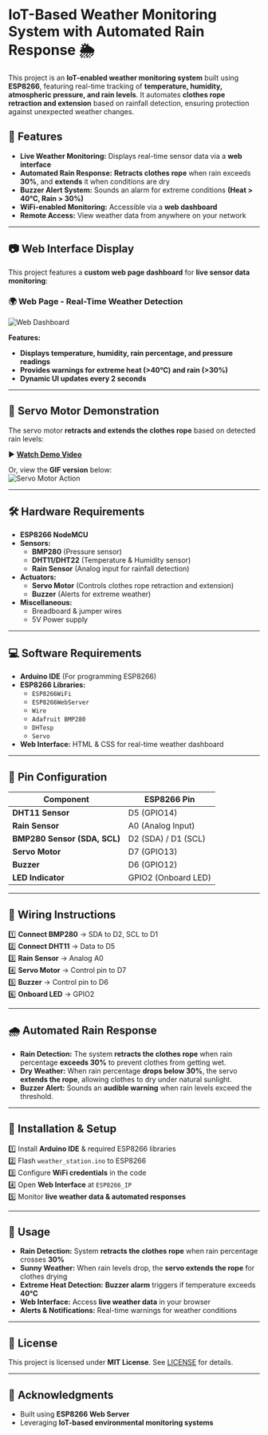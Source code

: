 # IoT-Based Weather Monitoring System with Automated Rain Response 🌦️

This project is an **IoT-enabled weather monitoring system** built using **ESP8266**, featuring real-time tracking of **temperature, humidity, atmospheric pressure, and rain levels**. It automates **clothes rope retraction and extension** based on rainfall detection, ensuring protection against unexpected weather changes.  

## 🚀 Features
- **Live Weather Monitoring:** Displays real-time sensor data via a **web interface**
- **Automated Rain Response:** **Retracts clothes rope** when rain exceeds **30%**, and **extends** it when conditions are dry
- **Buzzer Alert System:** Sounds an alarm for extreme conditions **(Heat > 40°C, Rain > 30%)**
- **WiFi-enabled Monitoring:** Accessible via a **web dashboard**
- **Remote Access:** View weather data from anywhere on your network

---

## 📷 Web Interface Display  
This project features a **custom web page dashboard** for **live sensor data monitoring**:  

### 🌍 Web Page - Real-Time Weather Detection  
![Web Dashboard](media/web-dashboard.png)  

**Features:**  
- **Displays temperature, humidity, rain percentage, and pressure readings**  
- **Provides warnings for extreme heat (>40°C) and rain (>30%)**  
- **Dynamic UI updates every 2 seconds**  

---

## 🎥 Servo Motor Demonstration  
The servo motor **retracts and extends the clothes rope** based on detected rain levels:  

▶️ **[Watch Demo Video](https://youtu.be/example-link)**  

Or, view the **GIF version** below:  
![Servo Motor Action](media/servo-demo.gif)  

---

## 🛠️ Hardware Requirements  
- **ESP8266 NodeMCU**  
- **Sensors:**  
  - **BMP280** (Pressure sensor)  
  - **DHT11/DHT22** (Temperature & Humidity sensor)  
  - **Rain Sensor** (Analog input for rainfall detection)  
- **Actuators:**  
  - **Servo Motor** (Controls clothes rope retraction and extension)  
  - **Buzzer** (Alerts for extreme weather)  
- **Miscellaneous:**  
  - Breadboard & jumper wires  
  - 5V Power supply  

---

## 💻 Software Requirements  
- **Arduino IDE** (For programming ESP8266)  
- **ESP8266 Libraries:**  
  - `ESP8266WiFi`  
  - `ESP8266WebServer`  
  - `Wire`  
  - `Adafruit BMP280`  
  - `DHTesp`  
  - `Servo`  
- **Web Interface:** HTML & CSS for real-time weather dashboard  

---

## 🔌 Pin Configuration  
| Component       | ESP8266 Pin |
|---------------|------------|
| **DHT11 Sensor** | D5 (GPIO14) |
| **Rain Sensor** | A0 (Analog Input) |
| **BMP280 Sensor (SDA, SCL)** | D2 (SDA) / D1 (SCL) |
| **Servo Motor** | D7 (GPIO13) |
| **Buzzer** | D6 (GPIO12) |
| **LED Indicator** | GPIO2 (Onboard LED) |

---

## 🔧 Wiring Instructions  
1️⃣ **Connect BMP280** → SDA to D2, SCL to D1  
2️⃣ **Connect DHT11** → Data to D5  
3️⃣ **Rain Sensor** → Analog A0  
4️⃣ **Servo Motor** → Control pin to D7  
5️⃣ **Buzzer** → Control pin to D6  
6️⃣ **Onboard LED** → GPIO2  

---

## 🌧️ Automated Rain Response  
- **Rain Detection:** The system **retracts the clothes rope** when rain percentage **exceeds 30%** to prevent clothes from getting wet.  
- **Dry Weather:** When rain percentage **drops below 30%**, the servo **extends the rope**, allowing clothes to dry under natural sunlight.  
- **Buzzer Alert:** Sounds an **audible warning** when rain levels exceed the threshold.  

---

## 🚀 Installation & Setup  
1️⃣ Install **Arduino IDE** & required ESP8266 libraries  
2️⃣ Flash `weather_station.ino` to ESP8266  
3️⃣ Configure **WiFi credentials** in the code  
4️⃣ Open **Web Interface** at `ESP8266_IP`  
5️⃣ Monitor **live weather data & automated responses**  

---

## 🎯 Usage  
- **Rain Detection:** System **retracts the clothes rope** when rain percentage crosses **30%**  
- **Sunny Weather:** When rain levels drop, the **servo extends the rope** for clothes drying  
- **Extreme Heat Detection:** **Buzzer alarm** triggers if temperature exceeds **40°C**  
- **Web Interface:** Access **live weather data** in your browser  
- **Alerts & Notifications:** Real-time warnings for weather conditions  

---

## 📜 License  
This project is licensed under **MIT License**. See [LICENSE](LICENSE) for details.  

---

## 🙌 Acknowledgments  
- Built using **ESP8266 Web Server**  
- Leveraging **IoT-based environmental monitoring systems**  
